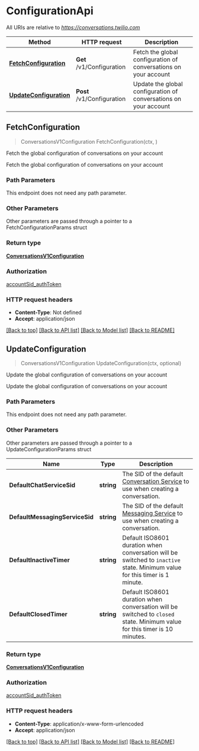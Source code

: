 # ConfigurationApi

All URIs are relative to *https://conversations.twilio.com*

Method | HTTP request | Description
------------- | ------------- | -------------
[**FetchConfiguration**](ConfigurationApi.md#FetchConfiguration) | **Get** /v1/Configuration | Fetch the global configuration of conversations on your account
[**UpdateConfiguration**](ConfigurationApi.md#UpdateConfiguration) | **Post** /v1/Configuration | Update the global configuration of conversations on your account



## FetchConfiguration

> ConversationsV1Configuration FetchConfiguration(ctx, )

Fetch the global configuration of conversations on your account

Fetch the global configuration of conversations on your account

### Path Parameters

This endpoint does not need any path parameter.

### Other Parameters

Other parameters are passed through a pointer to a FetchConfigurationParams struct


### Return type

[**ConversationsV1Configuration**](ConversationsV1Configuration.md)

### Authorization

[accountSid_authToken](../README.md#accountSid_authToken)

### HTTP request headers

- **Content-Type**: Not defined
- **Accept**: application/json

[[Back to top]](#) [[Back to API list]](../README.md#documentation-for-api-endpoints)
[[Back to Model list]](../README.md#documentation-for-models)
[[Back to README]](../README.md)


## UpdateConfiguration

> ConversationsV1Configuration UpdateConfiguration(ctx, optional)

Update the global configuration of conversations on your account

Update the global configuration of conversations on your account

### Path Parameters

This endpoint does not need any path parameter.

### Other Parameters

Other parameters are passed through a pointer to a UpdateConfigurationParams struct


Name | Type | Description
------------- | ------------- | -------------
**DefaultChatServiceSid** | **string** | The SID of the default [Conversation Service](https://www.twilio.com/docs/conversations/api/service-resource) to use when creating a conversation.
**DefaultMessagingServiceSid** | **string** | The SID of the default [Messaging Service](https://www.twilio.com/docs/messaging/api/service-resource) to use when creating a conversation.
**DefaultInactiveTimer** | **string** | Default ISO8601 duration when conversation will be switched to `inactive` state. Minimum value for this timer is 1 minute.
**DefaultClosedTimer** | **string** | Default ISO8601 duration when conversation will be switched to `closed` state. Minimum value for this timer is 10 minutes.

### Return type

[**ConversationsV1Configuration**](ConversationsV1Configuration.md)

### Authorization

[accountSid_authToken](../README.md#accountSid_authToken)

### HTTP request headers

- **Content-Type**: application/x-www-form-urlencoded
- **Accept**: application/json

[[Back to top]](#) [[Back to API list]](../README.md#documentation-for-api-endpoints)
[[Back to Model list]](../README.md#documentation-for-models)
[[Back to README]](../README.md)

